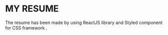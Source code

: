 # MY RESUME

The resume has been made by using ReactJS library and Styled component for CSS framework..
